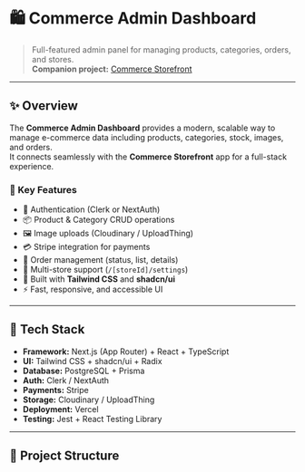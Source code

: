 # 🛍️ Commerce Admin Dashboard

> Full-featured admin panel for managing products, categories, orders, and stores.  
> **Companion project:** [Commerce Storefront](https://github.com/Busra-Demirkesen/commerce-store)

---

## ✨ Overview
The **Commerce Admin Dashboard** provides a modern, scalable way to manage e-commerce data including products, categories, stock, images, and orders.  
It connects seamlessly with the **Commerce Storefront** app for a full-stack experience.

### 🔑 Key Features
- 🔐 Authentication (Clerk or NextAuth)
- 📦 Product & Category CRUD operations
- 🖼️ Image uploads (Cloudinary / UploadThing)
- 💳 Stripe integration for payments
- 🧾 Order management (status, list, details)
- 🏪 Multi-store support (`/[storeId]/settings`)
- 🎨 Built with **Tailwind CSS** and **shadcn/ui**
- ⚡ Fast, responsive, and accessible UI

---

## 🧰 Tech Stack
- **Framework:** Next.js (App Router) + React + TypeScript  
- **UI:** Tailwind CSS + shadcn/ui + Radix  
- **Database:** PostgreSQL + Prisma  
- **Auth:** Clerk / NextAuth  
- **Payments:** Stripe  
- **Storage:** Cloudinary / UploadThing  
- **Deployment:** Vercel  
- **Testing:** Jest + React Testing Library  

---

## 📁 Project Structure
